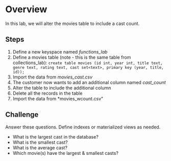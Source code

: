 # Overview
In this lab, we will alter the movies table to include a cast count.

## Steps
1. Define a new keyspace named *functions_lab*
2. Define a movies table (note - this is the same table from collections_lab):
```create table movies (id int, year int, title text, genre text, rating text, cast set<text>, primary key (year, title, id));```
3. Import the data from *movies_cast.csv*
4. The customer now wants to add an additional column named *cast_count*
5. Alter the table to include the additional column
6. Delete all the records in the table
7. Import the data from *movies_wcount.csv"

## Challenge
Answer these questions.  Define indexes or materialized views as needed.

* What is the largest cast in the database?
* What is the smallest cast?
* What is the average cast?
* Which movie(s) have the largest & smallest casts?


